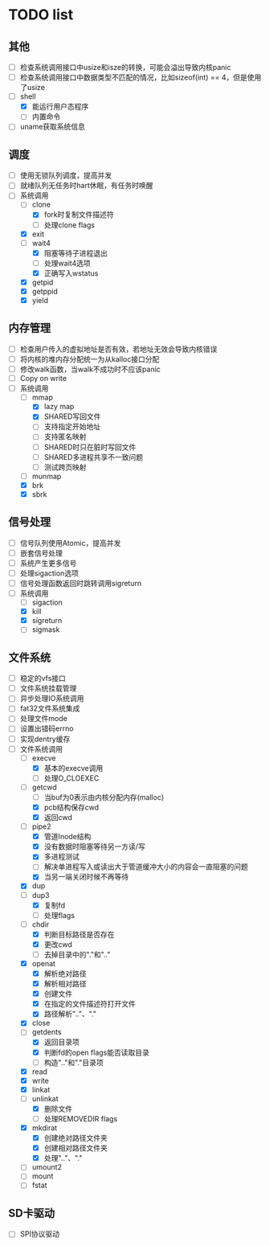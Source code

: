 # TODO list

## 其他
- [ ] 检查系统调用接口中usize和isze的转换，可能会溢出导致内核panic
- [ ] 检查系统调用接口中数据类型不匹配的情况，比如sizeof(int) == 4，但是使用了usize
- [ ] shell
  - [x] 能运行用户态程序
  - [ ] 内置命令
- [ ] uname获取系统信息

## 调度
- [ ] 使用无锁队列调度，提高并发
- [ ] 就绪队列无任务时hart休眠，有任务时唤醒
- [ ] 系统调用
  - [ ] clone
    - [x] fork时复制文件描述符
    - [ ] 处理clone flags
  - [x] exit
  - [ ] wait4
    - [x] 阻塞等待子进程退出
    - [ ] 处理wait4选项
    - [x] 正确写入wstatus
  - [x] getpid
  - [x] getppid
  - [x] yield

## 内存管理
- [ ] 检查用户传入的虚拟地址是否有效，若地址无效会导致内核错误
- [ ] 将内核的堆内存分配统一为从kalloc接口分配
- [ ] 修改walk函数，当walk不成功时不应该panic
- [ ] Copy on write
- [ ] 系统调用
  - [ ] mmap
    - [x] lazy map
    - [x] SHARED写回文件
    - [ ] 支持指定开始地址
    - [ ] 支持匿名映射
    - [ ] SHARED时只在脏时写回文件
    - [ ] SHARED多进程共享不一致问题
    - [ ] 测试跨页映射
  - [ ] munmap
  - [x] brk
  - [x] sbrk

## 信号处理
- [ ] 信号队列使用Atomic，提高并发
- [ ] 嵌套信号处理
- [ ] 系统产生更多信号
- [ ] 处理sigaction选项
- [ ] 信号处理函数返回时跳转调用sigreturn
- [ ] 系统调用
  - [ ] sigaction
  - [x] kill
  - [x] sigreturn
  - [ ] sigmask

## 文件系统
- [ ] 稳定的vfs接口
- [ ] 文件系统挂载管理
- [ ] 异步处理IO系统调用
- [ ] fat32文件系统集成
- [ ] 处理文件mode
- [ ] 设置出错码errno
- [ ] 实现dentry缓存
- [ ] 文件系统调用
  - [ ] execve
    - [x] 基本的execve调用
    - [ ] 处理O_CLOEXEC
  - [ ] getcwd
    - [ ] 当buf为0表示由内核分配内存(malloc)
    - [x] pcb结构保存cwd
    - [x] 返回cwd
  - [ ] pipe2
    - [x] 管道Inode结构
    - [x] 没有数据时阻塞等待另一方读/写
    - [x] 多进程测试
    - [ ] 解决单进程写入或读出大于管道缓冲大小的内容会一直阻塞的问题
    - [x] 当另一端关闭时候不再等待
  - [x] dup 
  - [ ] dup3
    - [x] 复制fd
    - [ ] 处理flags
  - [ ] chdir
    - [x] 判断目标路径是否存在
    - [x] 更改cwd
    - [ ] 去掉目录中的"."和".."
  - [x] openat
    - [x] 解析绝对路径
    - [x] 解析相对路径
    - [x] 创建文件
    - [x] 在指定的文件描述符打开文件
    - [x] 路径解析".."、"."
  - [x] close
  - [ ] getdents
    - [x] 返回目录项
    - [x] 判断fd的open flags能否读取目录
    - [ ] 构造".."和"."目录项
  - [x] read
  - [x] write
  - [x] linkat 
  - [ ] unlinkat
    - [x] 删除文件
    - [ ] 处理REMOVEDIR flags
  - [x] mkdirat 
    - [x] 创建绝对路径文件夹
    - [x] 创建相对路径文件夹
    - [x] 处理".."、"."
  - [ ] umount2
  - [ ] mount
  - [ ] fstat 

## SD卡驱动
- [ ] SPI协议驱动